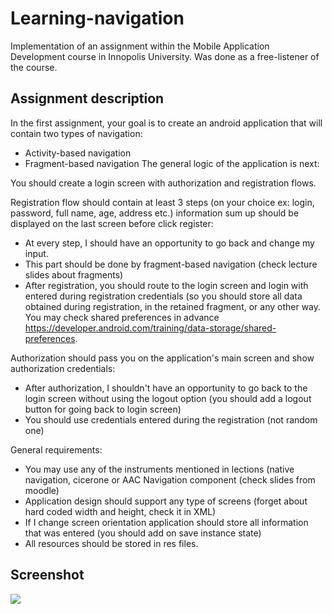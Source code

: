 # Learning-navigation

Implementation of an assignment within the Mobile Application Development course in Innopolis University. Was done as a free-listener of the course.

## Assignment description

In the first assignment, your goal is to create an android application that will contain two types of navigation:

- Activity-based navigation
- Fragment-based navigation
The general logic of the application is next:

You should create a login screen with authorization and registration flows. 

Registration flow should contain at least 3 steps (on your choice ex: login, password, full name, age, address etc.) information sum up should be displayed on the last screen before click register:

- At every step, I should have an opportunity to go back and change my input.
- This part should be done by fragment-based navigation (check lecture slides about fragments)
- After registration, you should route to the login screen and login with entered during registration credentials (so you should store all data obtained during registration, in the retained fragment, or any other way. You may check shared preferences in advance https://developer.android.com/training/data-storage/shared-preferences.


Authorization should pass you on the application's main screen and show authorization credentials:

- After authorization, I shouldn't have an opportunity to go back to the login screen without using the logout option (you should add a logout button for going back to login screen)
- You should use credentials entered during the registration (not random one)


General requirements:

- You may use any of the instruments mentioned in lections (native navigation, cicerone or AAC Navigation component (check slides from moodle)
- Application design should support any type of screens (forget about hard coded width and height, check it in XML) 
- If I change screen orientation application should store all information that was entered (you should add on save instance state)
- All resources should be stored in res files.

## Screenshot

![](https://drive.google.com/uc?export=view&id=1KqsL55d29zQVeNFV4u26LrMlKEhLdKL3)
